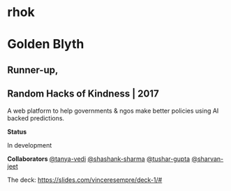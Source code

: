 # rhok
<h1> Golden Blyth </h1>
<h2> Runner-up,</h2>
<h2> Random Hacks of Kindness | 2017 </h2>

A web platform to help governments & ngos make better policies using AI backed predictions. 

<b> Status </b>
<p> In development </p>

<b> Collaborators </b>
<a href="https://github.com/tanya-vedi">@tanya-vedi</a> 
<a href="https://github.com/storytellerr"> @shashank-sharma</a>
<a href="https://github.com/TUSHARZ"> @tushar-gupta</a>
<a href="https://github.com/imsharvanj"> @sharvan-jeet</a>
</br>


The deck: https://slides.com/vinceresempre/deck-1/#

